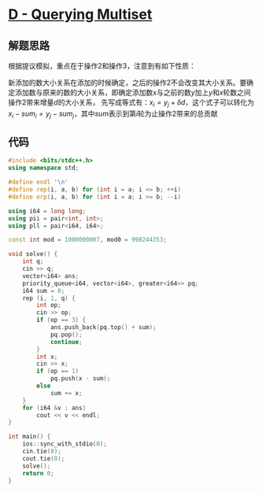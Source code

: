 

# [D - Querying Multiset](https://atcoder.jp/contests/abc212/tasks/abc212_d)

## 解题思路

根据提议模拟，重点在于操作2和操作3，注意到有如下性质：

新添加的数大小关系在添加的时候确定，之后的操作2不会改变其大小关系。要确定添加数与原来的数的大小关系，即确定添加数$x$与之前的数$y$加上$y$和$x$轮数之间操作2带来增量$d$的大小关系， 先写成等式有：$x_i = y_j + \delta d$，这个式子可以转化为$x_i - sum_i = y_j - sum_j$，其中$sum$表示到第$i$轮为止操作2带来的总贡献

## 代码

```cpp
#include <bits/stdc++.h>
using namespace std;

#define endl '\n'
#define rep(i, a, b) for (int i = a; i <= b; ++i)
#define erp(i, a, b) for (int i = a; i >= b; --i)

using i64 = long long;
using pii = pair<int, int>;
using pll = pair<i64, i64>;

const int mod = 1000000007, mod0 = 998244353;

void solve() {
    int q;
    cin >> q;
    vector<i64> ans;
    priority_queue<i64, vector<i64>, greater<i64>> pq;
    i64 sum = 0;
    rep (i, 1, q) {
        int op;
        cin >> op;
        if (op == 3) {
            ans.push_back(pq.top() + sum);
            pq.pop();
            continue;
        }
        int x;
        cin >> x;
        if (op == 1)
            pq.push(x - sum);
        else
            sum += x;
    }
    for (i64 &v : ans)
        cout << v << endl;
}

int main() {
    ios::sync_with_stdio(0);
    cin.tie(0);
    cout.tie(0);
    solve();
    return 0;
}
```

